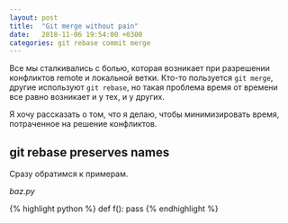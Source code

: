 ```yaml
---
layout: post
title:  "Git merge without pain"
date:   2018-11-06 19:54:00 +0300
categories: git rebase commit merge
---
```

Все мы сталкивались с болью, которая возникает при разрешении конфликтов 
remote и локальной ветки. Кто-то пользуется `git merge`, другие используют
`git rebase`, но такая проблема время от времени все равно возникает и у тех, 
и у других.

Я хочу рассказать о том, что я делаю, чтобы минимизировать время, потраченное
на решение конфликтов.

## **git rebase** preserves names

Сразу обратимся к примерам.

*baz.py*

{% highlight python %}
def f():
    pass
{% endhighlight %}

